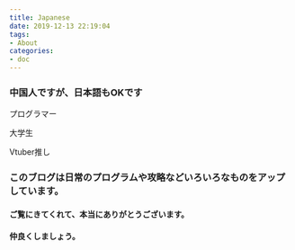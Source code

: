 ```yaml
---
title: Japanese
date: 2019-12-13 22:19:04
tags:
- About
categories:
- doc
---
```


### 中国人ですが、日本語もOKです

プログラマー

大学生

Vtuber推し

### このブログは日常のプログラムや攻略などいろいろなものをアップしています。

#### ご覧にきてくれて、本当にありがとうございます。

#### 仲良くしましょう。
